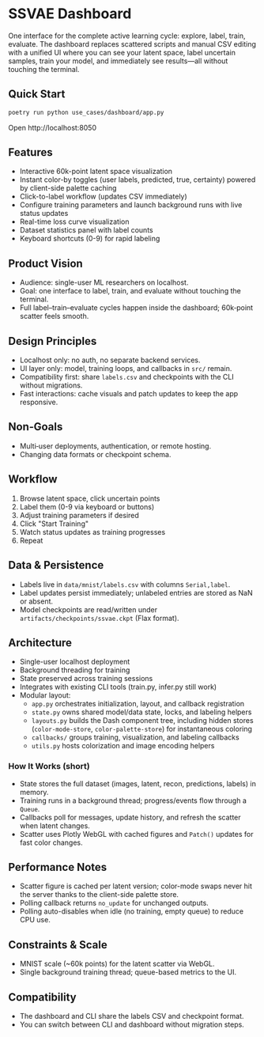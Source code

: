# SSVAE Dashboard

One interface for the complete active learning cycle: explore, label, train, evaluate.
The dashboard replaces scattered scripts and manual CSV editing with a unified UI where you can see your latent space, label uncertain samples, train your model, and immediately see results—all without touching the terminal.

## Quick Start
```bash
poetry run python use_cases/dashboard/app.py
```

Open http://localhost:8050

## Features

- Interactive 60k-point latent space visualization
- Instant color-by toggles (user labels, predicted, true, certainty) powered by client-side palette caching
- Click-to-label workflow (updates CSV immediately)
- Configure training parameters and launch background runs with live status updates
- Real-time loss curve visualization
- Dataset statistics panel with label counts
- Keyboard shortcuts (0-9) for rapid labeling

## Product Vision

- Audience: single-user ML researchers on localhost.
- Goal: one interface to label, train, and evaluate without touching the terminal.
- Full label–train–evaluate cycles happen inside the dashboard; 60k‑point scatter feels smooth.

## Design Principles

- Localhost only: no auth, no separate backend services.
- UI layer only: model, training loops, and callbacks in `src/` remain.
- Compatibility first: share `labels.csv` and checkpoints with the CLI without migrations.
- Fast interactions: cache visuals and patch updates to keep the app responsive.

## Non‑Goals

- Multi‑user deployments, authentication, or remote hosting.
- Changing data formats or checkpoint schema.

## Workflow

1. Browse latent space, click uncertain points
2. Label them (0-9 via keyboard or buttons)
3. Adjust training parameters if desired
4. Click "Start Training"
5. Watch status updates as training progresses
6. Repeat

## Data & Persistence

- Labels live in `data/mnist/labels.csv` with columns `Serial,label`.
- Label updates persist immediately; unlabeled entries are stored as NaN or absent.
- Model checkpoints are read/written under `artifacts/checkpoints/ssvae.ckpt` (Flax format).

## Architecture

- Single-user localhost deployment
- Background threading for training
- State preserved across training sessions
- Integrates with existing CLI tools (train.py, infer.py still work)
- Modular layout:
  - `app.py` orchestrates initialization, layout, and callback registration
  - `state.py` owns shared model/data state, locks, and labeling helpers
  - `layouts.py` builds the Dash component tree, including hidden stores (`color-mode-store`, `color-palette-store`) for instantaneous coloring
  - `callbacks/` groups training, visualization, and labeling callbacks
  - `utils.py` hosts colorization and image encoding helpers

### How It Works (short)

- State stores the full dataset (images, latent, recon, predictions, labels) in memory.
- Training runs in a background thread; progress/events flow through a `Queue`.
- Callbacks poll for messages, update history, and refresh the scatter when latent changes.
- Scatter uses Plotly WebGL with cached figures and `Patch()` updates for fast color changes.

## Performance Notes

- Scatter figure is cached per latent version; color-mode swaps never hit the server thanks to the client-side palette store.
- Polling callback returns `no_update` for unchanged outputs.
- Polling auto-disables when idle (no training, empty queue) to reduce CPU use.

## Constraints & Scale

- MNIST scale (~60k points) for the latent scatter via WebGL.
- Single background training thread; queue-based metrics to the UI.

## Compatibility

- The dashboard and CLI share the labels CSV and checkpoint format.
- You can switch between CLI and dashboard without migration steps.
